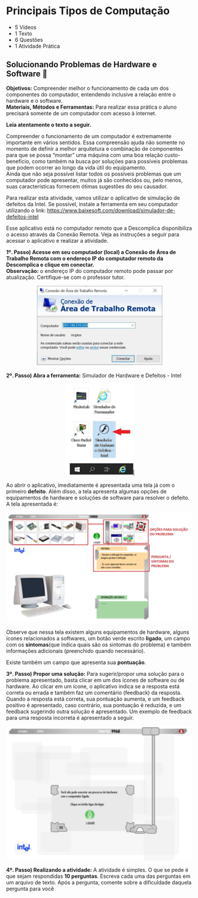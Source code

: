 # Principais Tipos de Computação
- 5 Vídeos
- 1 Texto
- 6 Questões
- 1 Atividade Prática

## Solucionando Problemas de Hardware e Software 📝
**Objetivos:** Compreender melhor o funcionamento de cada um dos componentes do computador, entendendo inclusive a relação entre o hardware e o software.<br>
**Materiais, Métodos e Ferramentas:** Para realizar essa prática o aluno precisará somente de um computador com acesso à internet.

**Leia atentamente o texto a seguir.**

Compreender o funcionamento de um computador é extremamente importante em vários sentidos. Essa compreensão ajuda não somente no momento de definir a melhor arquitetura e combinação de componentes para que se possa “montar” uma máquina com uma boa relação custo-benefício, como também na busca por soluções para possíveis problemas que podem ocorrer ao longo da vida útil do equipamento.<br>
Ainda que não seja possível listar todos os possíveis problemas que um computador pode apresentar, muitos já são conhecidos ou, pelo menos, suas características fornecem ótimas sugestões do seu causador.

Para realizar esta atividade, vamos utilizar o aplicativo de simulação de defeitos da Intel. Se possível, instale a ferramenta em seu computador utilizando o link:
https://www.baixesoft.com/download/simulador-de-defeitos-intel

Esse aplicativo está no computador remoto que a Descomplica disponibiliza o acesso através da Conexão Remota.
Veja as instruções a seguir para acessar o aplicativo e realizar a atividade.

**1º. Passo) Acesse em seu computador (local) a Conexão de Área de Trabalho Remota com o endereço IP do computador remoto da Descomplica e clique em conectar.**<br>
**Observação:** o endereço IP do computador remoto pode passar por atualização. Certifique-se com o professor tutor.

<p align="center"><img src="./images/conexao_de_area_de_trabalho_remota.png"></p>

**2º. Passo) Abra a ferramenta:** Simulador de Hardware e Defeitos - Intel

<p align="center"><img src="./images/simulador_de_hardware_e_defeitos.png"></p>

Ao abrir o aplicativo, imediatamente é apresentada uma tela já com o primeiro **defeito**. Além disso, a tela apresenta algumas opções de equipamentos de hardware e soluções de software para resolver o defeito. A tela apresentada é:

<p align="center"><img src="./images/tela_do_defeito.png"></p>

Observe que nessa tela existem alguns equipamentos de hardware, alguns ícones relacionados a softwares, um botão verde escrito **ligado**, um campo com os **sintomas**(que indica quais são os sintomas do problema) e também informações adicionais (preenchido quando necessário).

Existe também um campo que apresenta sua **pontuação**.

**3º. Passo) Propor uma solução:** Para sugerir/propor uma solução para o problema apresentado, basta clicar em um dos ícones de software ou de hardware. Ao clicar em um ícone, o aplicativo indica se a resposta está correta ou errada e também faz um comentário (feedback) da resposta.<br>
Quando a resposta está correta, sua pontuação aumenta, e um feedback positivo é apresentado, caso contrário, sua pontuação é reduzida, e um feedback sugerindo outra solução é apresentado. Um exemplo de feedback para uma resposta incorreta é apresentado a seguir.

<p align="center"><img src="./images/tela_de_feedback.png"></p>

**4º. Passo) Realizando a atividade:** A atividade é simples. O que se pede é que sejam respondidas **10 perguntas**. Escreva cada uma das perguntas em um arquivo de texto. Após a pergunta, comente sobre a dificuldade daquela pergunta para você